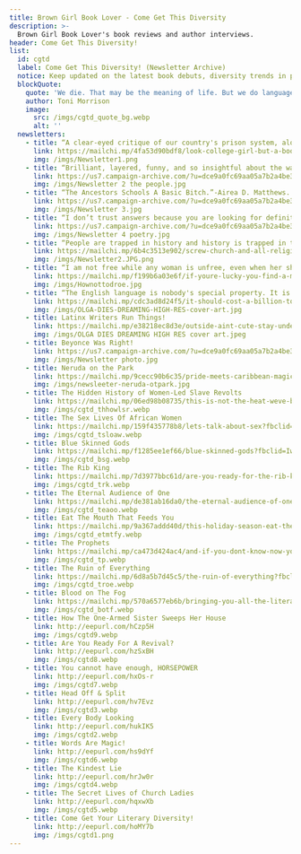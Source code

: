 ```yaml
---
title: Brown Girl Book Lover - Come Get This Diversity
description: >-
  Brown Girl Book Lover's book reviews and author interviews.
header: Come Get This Diversity!
list:
  id: cgtd
  label: Come Get This Diversity! (Newsletter Archive)
  notice: Keep updated on the latest book debuts, diversity trends in publishing, and features on published books that did not receive the limelight. Sign-up for my bi-monthly newsletter to stay in the literary loop!
  blockQuote:
    quote: 'We die. That may be the meaning of life. But we do language. That may be the measure of our lives.'
    author: Toni Morrison
    image:
      src: /imgs/cgtd_quote_bg.webp
      alt: ''
  newsletters:
    - title: “A clear-eyed critique of our country's prison system, along with the profit and racism inherent in them.” —Salon
      link: https://mailchi.mp/4fa53d90bdf8/look-college-girl-but-a-book-freak-on-the-weekends?fbclid=IwAR3K2ekJtaIgT5uGEq_VsKOB-r2u0k17NMxr6DaUwFjIBnsjpgjnL5bTFI8
      img: /imgs/Newsletter1.png
    - title: “Brilliant, layered, funny, and so insightful about the way communities, like hearts, are made and unmade. Alejandro Varela is a marvel.”—Justin Torres, author of We the Animals
      link: https://us7.campaign-archive.com/?u=dce9a0fc69aa05a7b2a4be3ea&id=6a677748ce
      img: /imgs/Newsletter 2 the people.jpg
    - title: “The Ancestors Schools A Basic Bitch.”-Airea D. Matthews.
      link: https://us7.campaign-archive.com/?u=dce9a0fc69aa05a7b2a4be3ea&id=05da8a51e8
      img: /imgs/Newsletter 3.jpg
    - title: “I don’t trust answers because you are looking for definiteness in a world of complex meaning. Rather than trying to find answers that will not fulfill me, I’m trying to find peace in the humanity of uncertainty."-Jose Olivarez
      link: https://us7.campaign-archive.com/?u=dce9a0fc69aa05a7b2a4be3ea&id=7fe94baae9
      img: /imgs/Newsletter 4 poetry.jpg
    - title: “People are trapped in history and history is trapped in them.”— James Baldwin
      link: https://mailchi.mp/6b4c3513e902/screw-church-and-all-religion-the-library-is-the-most-important-institution?fbclid=IwAR1X9U3MzN6wLP2Rxqhs3znG3SyQ2MsFsFwfNv2qf0VYQ5khorhocV5g8BU
      img: /imgs/Newsletter2.JPG.png
    - title: “I am not free while any woman is unfree, even when her shackles are very different from my own.” —Audre Lorde
      link: https://mailchi.mp/f199b6a03e6f/if-youre-lucky-you-find-a-man-that-you-dont-fall-in-the-hole-with?fbclid=IwAR1xoXeH3xeAtef0RCruDfiL-B1Uw6OaV_u1om_Chm25ijUD2XVeekvlGto
      img: /imgs/Hownottodroe.jpg
    - title: “The English language is nobody's special property. It is the property of the imagination it is the property of the language itself.”-Derek Walcott
      link: https://mailchi.mp/cdc3ad8d24f5/it-should-cost-a-billion-to-look-this-good?fbclid=IwAR0_ruWhvJleiWz9e-AF7Li_pohDCiIww9q_i5qHR_72wQRut-V9kv4IEyk
      img: /imgs/OLGA-DIES-DREAMING-HIGH-RES-cover-art.jpg
    - title: Latinx Writers Run Things!
      link: https://mailchi.mp/e38218ec8d3e/outside-aint-cute-stay-under-your-blankets-read
      img: /imgs/OLGA DIES DREAMING HIGH RES cover art.jpeg
    - title: Beyonce Was Right!
      link: https://us7.campaign-archive.com/?u=dce9a0fc69aa05a7b2a4be3ea&id=091e2d4403
      img: /imgs/Newsletter photo.jpg
    - title: Neruda on the Park
      link: https://mailchi.mp/9cecc90b6c35/pride-meets-caribbean-magic?fbclid=IwAR0WtWEmCNZtq9LTw4_erPo6QqeKq1GtOUiMcsUjWA7AH3uePAyR_IeXU8I
      img: /imgs/newsleeter-neruda-otpark.jpg
    - title: The Hidden History of Women-Led Slave Revolts
      link: https://mailchi.mp/06ed98b08735/this-is-not-the-heat-weve-been-praying-for?fbclid=IwAR3OJTv5B04AUOadAFL3hq4czXfn-CRLOpjG0dpOCh1xR27E561XfXB6oOs
      img: /imgs/cgtd_thhowlsr.webp
    - title: The Sex Lives Of African Women
      link: https://mailchi.mp/159f435778b8/lets-talk-about-sex?fbclid=IwAR2tYKRQgIkPKH7kvrE4yhLUkh0C_mog0WoBBv_waN5_imd6ttiYT2KEXzY
      img: /imgs/cgtd_tsloaw.webp
    - title: Blue Skinned Gods
      link: https://mailchi.mp/f1285ee1ef66/blue-skinned-gods?fbclid=IwAR10fp8Kx1GFWy_7008MIXrg0R9VTNEMT-7b53KvpmR1lqSOErbAbreaLic
      img: /imgs/cgtd_bsg.webp
    - title: The Rib King
      link: https://mailchi.mp/7d3977bbc61d/are-you-ready-for-the-rib-king?fbclid=IwAR2gv9BIwzTozzAIOUUgw0TQcWlL2wVSUF_BQwE5QfExq2V7m2rkqgE2Kgs
      img: /imgs/cgtd_trk.webp
    - title: The Eternal Audience of One
      link: https://mailchi.mp/de381ab16da0/the-eternal-audience-of-one?fbclid=IwAR0HbgA1XkoRvcPRd9hl8FI29wCHcaOIX9_baEIXxkm7JqJuHt_llhFGYkc
      img: /imgs/cgtd_teaoo.webp
    - title: Eat The Mouth That Feeds You
      link: https://mailchi.mp/9a367addd40d/this-holiday-season-eat-the-mouth-that-feeds-you?fbclid=IwAR0KMT-XdDeD8D4a4t_7C_BlulIMNELOCcyL78PmqBnLTwnz7YJ3F-M1BMg
      img: /imgs/cgtd_etmtfy.webp
    - title: The Prophets
      link: https://mailchi.mp/ca473d424ac4/and-if-you-dont-know-now-you-know?fbclid=IwAR37hHZ5nMhG-PExTzUxjmTOsSR7jBdFtQ8FlqS4u9OJ1J-unFEE_z37T1Y
      img: /imgs/cgtd_tp.webp
    - title: The Ruin of Everything
      link: https://mailchi.mp/6d8a5b7d45c5/the-ruin-of-everything?fbclid=IwAR3sKga2Bs60OYf5DKahhUM8MJXQOx0oHg_VRX6JmdftbZNwQXM-19Wgdns
      img: /imgs/cgtd_troe.webp
    - title: Blood on The Fog
      link: https://mailchi.mp/570a6577eb6b/bringing-you-all-the-literary-heat?fbclid=IwAR0GAkSBRHojpjoOH9K010p3mnb3p_BVbRoSFlvlg833EPwGNetD3v11pNk
      img: /imgs/cgtd_botf.webp
    - title: How The One-Armed Sister Sweeps Her House
      link: http://eepurl.com/hCzp5H
      img: /imgs/cgtd9.webp
    - title: Are You Ready For A Revival?
      link: http://eepurl.com/hzSxBH
      img: /imgs/cgtd8.webp
    - title: You cannot have enough, HORSEPOWER
      link: http://eepurl.com/hxOs-r
      img: /imgs/cgtd7.webp
    - title: Head Off & Split
      link: http://eepurl.com/hv7Evz
      img: /imgs/cgtd3.webp
    - title: Every Body Looking
      link: http://eepurl.com/hukIK5
      img: /imgs/cgtd2.webp
    - title: Words Are Magic!
      link: http://eepurl.com/hs9dYf
      img: /imgs/cgtd6.webp
    - title: The Kindest Lie
      link: http://eepurl.com/hrJw0r
      img: /imgs/cgtd4.webp
    - title: The Secret Lives of Church Ladies
      link: http://eepurl.com/hqxwXb
      img: /imgs/cgtd5.webp
    - title: Come Get Your Literary Diversity!
      link: http://eepurl.com/hoMY7b
      img: /imgs/cgtd1.png
---
```

